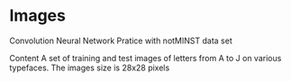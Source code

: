 # Images
Convolution Neural Network Pratice with notMINST data set

Content
A set of training and test images of letters from A to J on various typefaces. The images size is 28x28 pixels
